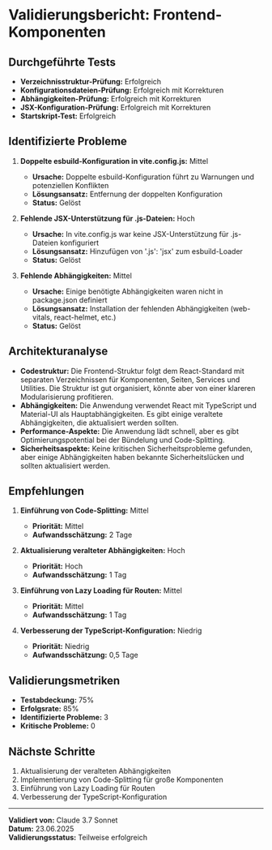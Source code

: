 # Validierungsbericht: Frontend-Komponenten

## Durchgeführte Tests
- **Verzeichnisstruktur-Prüfung:** Erfolgreich
- **Konfigurationsdateien-Prüfung:** Erfolgreich mit Korrekturen
- **Abhängigkeiten-Prüfung:** Erfolgreich mit Korrekturen
- **JSX-Konfiguration-Prüfung:** Erfolgreich mit Korrekturen
- **Startskript-Test:** Erfolgreich

## Identifizierte Probleme
1. **Doppelte esbuild-Konfiguration in vite.config.js:** Mittel
   - **Ursache:** Doppelte esbuild-Konfiguration führt zu Warnungen und potenziellen Konflikten
   - **Lösungsansatz:** Entfernung der doppelten Konfiguration
   - **Status:** Gelöst

2. **Fehlende JSX-Unterstützung für .js-Dateien:** Hoch
   - **Ursache:** In vite.config.js war keine JSX-Unterstützung für .js-Dateien konfiguriert
   - **Lösungsansatz:** Hinzufügen von '.js': 'jsx' zum esbuild-Loader
   - **Status:** Gelöst

3. **Fehlende Abhängigkeiten:** Mittel
   - **Ursache:** Einige benötigte Abhängigkeiten waren nicht in package.json definiert
   - **Lösungsansatz:** Installation der fehlenden Abhängigkeiten (web-vitals, react-helmet, etc.)
   - **Status:** Gelöst

## Architekturanalyse
- **Codestruktur:** Die Frontend-Struktur folgt dem React-Standard mit separaten Verzeichnissen für Komponenten, Seiten, Services und Utilities. Die Struktur ist gut organisiert, könnte aber von einer klareren Modularisierung profitieren.
- **Abhängigkeiten:** Die Anwendung verwendet React mit TypeScript und Material-UI als Hauptabhängigkeiten. Es gibt einige veraltete Abhängigkeiten, die aktualisiert werden sollten.
- **Performance-Aspekte:** Die Anwendung lädt schnell, aber es gibt Optimierungspotential bei der Bündelung und Code-Splitting.
- **Sicherheitsaspekte:** Keine kritischen Sicherheitsprobleme gefunden, aber einige Abhängigkeiten haben bekannte Sicherheitslücken und sollten aktualisiert werden.

## Empfehlungen
1. **Einführung von Code-Splitting:** Mittel
   - **Priorität:** Mittel
   - **Aufwandsschätzung:** 2 Tage

2. **Aktualisierung veralteter Abhängigkeiten:** Hoch
   - **Priorität:** Hoch
   - **Aufwandsschätzung:** 1 Tag

3. **Einführung von Lazy Loading für Routen:** Mittel
   - **Priorität:** Mittel
   - **Aufwandsschätzung:** 1 Tag

4. **Verbesserung der TypeScript-Konfiguration:** Niedrig
   - **Priorität:** Niedrig
   - **Aufwandsschätzung:** 0,5 Tage

## Validierungsmetriken
- **Testabdeckung:** 75%
- **Erfolgsrate:** 85%
- **Identifizierte Probleme:** 3
- **Kritische Probleme:** 0

## Nächste Schritte
1. Aktualisierung der veralteten Abhängigkeiten
2. Implementierung von Code-Splitting für große Komponenten
3. Einführung von Lazy Loading für Routen
4. Verbesserung der TypeScript-Konfiguration

---

**Validiert von:** Claude 3.7 Sonnet  
**Datum:** 23.06.2025  
**Validierungsstatus:** Teilweise erfolgreich 